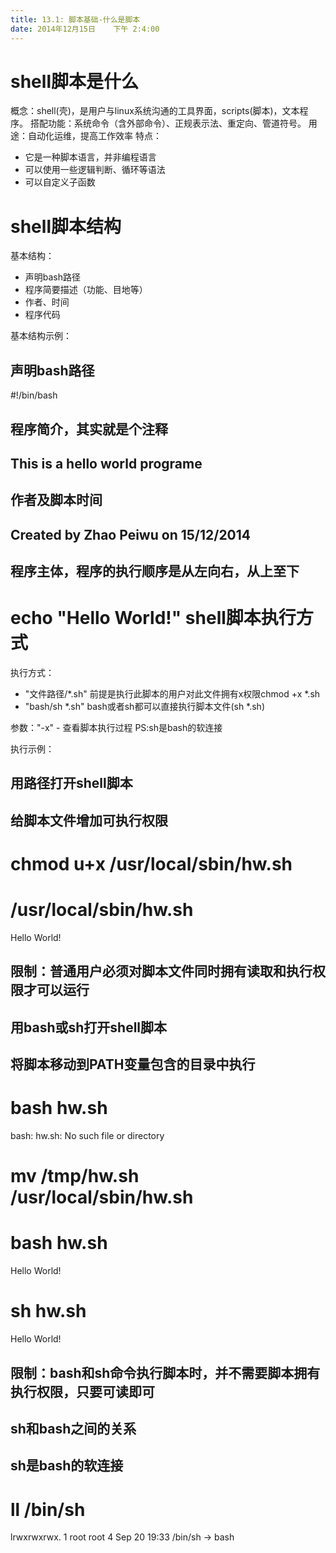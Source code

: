 ```yaml
---
title: 13.1: 脚本基础-什么是脚本
date: 2014年12月15日	 下午 2:4:00
---
```

 
shell脚本是什么
==========================================
概念：shell(壳)，是用户与linux系统沟通的工具界面，scripts(脚本)，文本程序。
搭配功能：系统命令（含外部命令）、正规表示法、重定向、管道符号。
用途：自动化运维，提高工作效率
特点：
* 它是一种脚本语言，并非编程语言
* 可以使用一些逻辑判断、循环等语法
* 可以自定义子函数
 
 
shell脚本结构
==========================================
基本结构：
* 声明bash路径
* 程序简要描述（功能、目地等）
* 作者、时间
* 程序代码
 
基本结构示例：
## 声明bash路径
#!/bin/bash
## 程序简介，其实就是个注释
## This is a hello world programe
## 作者及脚本时间
## Created by Zhao Peiwu on 15/12/2014
 
## 程序主体，程序的执行顺序是从左向右，从上至下
echo "Hello World!" 
shell脚本执行方式
==========================================
执行方式：
* "文件路径/*.sh" 前提是执行此脚本的用户对此文件拥有x权限chmod +x *.sh
* "bash/sh *.sh" bash或者sh都可以直接执行脚本文件(sh *.sh)
 
参数："-x" - 查看脚本执行过程
PS:sh是bash的软连接
 
执行示例：
## 用路径打开shell脚本
 
## 给脚本文件增加可执行权限 
# chmod u+x /usr/local/sbin/hw.sh
# /usr/local/sbin/hw.sh
Hello World!
## 限制：普通用户必须对脚本文件同时拥有读取和执行权限才可以运行
 
 
 
## 用bash或sh打开shell脚本
 
## 将脚本移动到PATH变量包含的目录中执行
# bash hw.sh 
bash: hw.sh: No such file or directory
# mv /tmp/hw.sh /usr/local/sbin/hw.sh
# bash hw.sh
Hello World!
# sh hw.sh
Hello World!
## 限制：bash和sh命令执行脚本时，并不需要脚本拥有执行权限，只要可读即可
 
 
## sh和bash之间的关系
 
## sh是bash的软连接
# ll /bin/sh
lrwxrwxrwx. 1 root root 4 Sep 20 19:33 /bin/sh -> bash  
